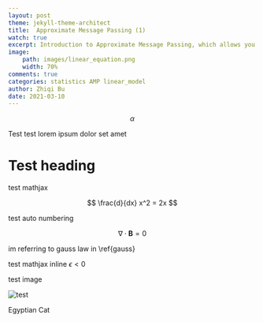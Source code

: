 ```yaml
---
layout: post
theme: jekyll-theme-architect
title:  Approximate Message Passing (1)
watch: true
excerpt: Introduction to Approximate Message Passing, which allows you to both solve an optimization and know the solution's distribution.
image:
    path: images/linear_equation.png
    width: 70%
comments: true
categories: statistics AMP linear_model
author: Zhiqi Bu
date: 2021-03-10
---
```


<script type="text/x-mathjax-config"> MathJax.Hub.Config({ TeX: { equationNumbers: { autoNumber: "all" }, extensions:["color.js"] } }); </script>
<script type="text/x-mathjax-config">
    MathJax.Hub.Config({
        tex2jax: {
            inlineMath: [ ['$','$'], ["\\(","\\)"] ],
            processEscapes: true
        }
    });
</script>
<script src="https://cdn.mathjax.org/mathjax/latest/MathJax.js?config=TeX-AMS-MML_HTMLorMML" type="text/javascript"></script>

$$\alpha$$

Test test lorem ipsum dolor set amet

# Test heading

test mathjax


$$
\frac{d}{dx} x^2 = 2x 
$$

test auto numbering

$$
\nabla \cdot \textbf{B} = 0
\label{gauss}
$$

im referring to gauss law in \ref{gauss} 

test mathjax inline $\epsilon < 0$


test image

![test](/images/egyptiancat.jpg)

Egyptian Cat
